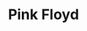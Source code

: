 ---
title: "Pink Floyd"
hashtag: "pink-floyd"
a:
  - band
from:
  - England
tags:
  - English
  - Band
---